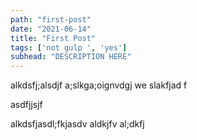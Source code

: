 ```yaml
--- 
path: "first-post" 
date: "2021-06-14" 
title: "First Post" 
tags: ['not gulp ', 'yes']
subhead: "DESCRIPTION HERE" 
--- 
```

alkdsfj;alsdjf a;slkga;oignvdgj we
slakfjad
f

asdfjjsjf

alkdsfjasdl;fkjasdv aldkjfv
al;dkfj